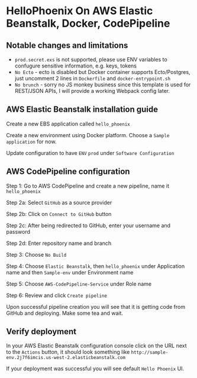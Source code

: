 # HelloPhoenix On AWS Elastic Beanstalk, Docker, CodePipeline

## Notable changes and limitations

  - `prod.secret.exs` is not supported, please use ENV variables to confugure sensitive information, e.g. keys, tokens
  - `No Ecto` - ecto is disabled but Docker container supports Ecto/Postgres, just uncomment 2 lines in `Dockerfile` and `docker-entrypoint.sh`
  - `No brunch` - sorry no JS monkey business since this template is used for REST/JSON APIs, I will provide a working Webpack config later.

## AWS Elastic Beanstalk installation guide

Create a new EBS application called `hello_phoenix`

Create a new environment using Docker platform. Choose a `Sample application` for now.

Update configuration to have `ENV` `prod` under `Software Configuration`

## AWS CodePipeline configuration

Step 1: Go to AWS CodePipeline and create a new pipeline, name it `hello_phoenix`

Step 2a: Select `GitHub` as a source provider

Step 2b: Click on `Connect to GitHub` button

Step 2c: After being redirected to GitHub, enter your username and password

Step 2d: Enter repository name and branch

Step 3: Choose `No Build`

Step 4: Choose `Elastic Beanstalk`, then `hello_phoenix` under Application name and then `Sample-env` under Environment name

Step 5: Choose `AWS-CodePipeline-Service` under Role name

Step 6: Review and click `Create pipeline`

Upon successful pipeline creation you will see that it is getting code from GitHub and deploying. Make some tea and wait.

## Verify deployment

In your AWS Elastic Beanstalk configuration console click on the URL next to the `Actions` button, it should look something like `http://sample-env.2j7f6imcis.us-west-2.elasticbeanstalk.com`

If your deployment was successful you will see default `Hello Phoenix` UI.

